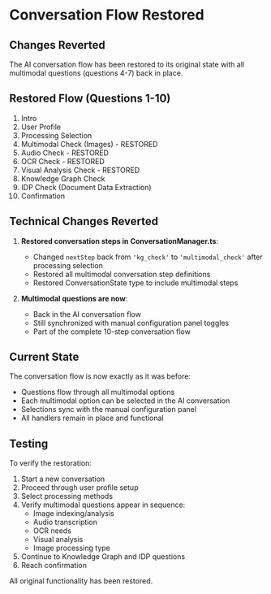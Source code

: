 # Conversation Flow Restored

## Changes Reverted

The AI conversation flow has been restored to its original state with all multimodal questions (questions 4-7) back in place.

## Restored Flow (Questions 1-10)
1. Intro
2. User Profile 
3. Processing Selection
4. Multimodal Check (Images) - RESTORED
5. Audio Check - RESTORED
6. OCR Check - RESTORED
7. Visual Analysis Check - RESTORED
8. Knowledge Graph Check
9. IDP Check (Document Data Extraction)
10. Confirmation

## Technical Changes Reverted

1. **Restored conversation steps in ConversationManager.ts**:
   - Changed `nextStep` back from `'kg_check'` to `'multimodal_check'` after processing selection
   - Restored all multimodal conversation step definitions
   - Restored ConversationState type to include multimodal steps

2. **Multimodal questions are now**:
   - Back in the AI conversation flow
   - Still synchronized with manual configuration panel toggles
   - Part of the complete 10-step conversation flow

## Current State

The conversation flow is now exactly as it was before:
- Questions flow through all multimodal options
- Each multimodal option can be selected in the AI conversation
- Selections sync with the manual configuration panel
- All handlers remain in place and functional

## Testing

To verify the restoration:
1. Start a new conversation
2. Proceed through user profile setup
3. Select processing methods
4. Verify multimodal questions appear in sequence:
   - Image indexing/analysis
   - Audio transcription 
   - OCR needs
   - Visual analysis
   - Image processing type
5. Continue to Knowledge Graph and IDP questions
6. Reach confirmation

All original functionality has been restored.